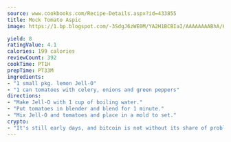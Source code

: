 ```yaml
---
source: www.cookbooks.com/Recipe-Details.aspx?id=433855
title: Mock Tomato Aspic
image: https://1.bp.blogspot.com/-3SdgJ6zWE0M/YA2H1BCBIaI/AAAAAAAABhA/KLu9yTsYBMkJQudB_uFGwTypBtmTiBfZgCLcBGAsYHQ/s320/4.png

yield: 8
ratingValue: 4.1
calories: 199 calories
reviewCount: 392
cookTime: PT1H
prepTime: PT33M
ingredients:
- "1 small pkg. lemon Jell-O"
- "1 can tomatoes with celery, onions and green peppers"
directions:
- "Make Jell-O with 1 cup of boiling water."
- "Put tomatoes in blender and blend for 1 minute."
- "Mix Jell-O and tomatoes and place in a mold to set."
crypto:
- "It's still early days, and bitcoin is not without its share of problems."
---
```

